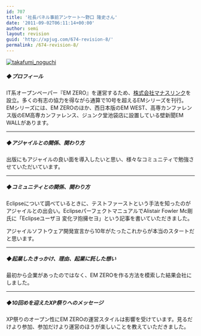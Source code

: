 ```yaml
---
id: 707
title: '社長パネル事前アンケート～野口 隆史さん'
date: '2011-09-02T06:11:14+00:00'
author: semi
layout: revision
guid: 'http://xpjug.com/674-revision-8/'
permalink: /674-revision-8/
---
```


[![](http://xpjug.com/wp-content/uploads/2011/09/takafumi_noguchi-150x150.jpg "takafumi_noguchi")](http://xpjug.com/wp-content/uploads/2011/09/takafumi_noguchi.jpg)

##### ◆プロフィール

IT系オープンペーパー『EM ZERO』を運営するため、[株式会社マナスリンク](http://www.manaslink.com/)を設立。多くの有志の協力を得ながら通算で10号を超えるEMシリーズを刊行。  
EMシリーズには、EM ZEROのほか、西日本版のEM WEST、高専カンファレンス版のEM高専カンファレンス、ジュンク堂池袋店に設置している壁新聞EM WALLがあります。

---

##### ◆アジャイルとの関係、関わり方

出版にもアジャイルの良い面を導入したいと思い、様々なコミュニティで勉強させていただいています。

---

##### ◆コミュニティとの関係、関わり方

Eclipseについて調べているときに、テストファーストという手法を知ったのがアジャイルとの出会い。EclipseパーフェクトマニュアルでAlistair Fowler Mc剛氏に「Eclipseユーザヨ 変化ヲ抱擁セヨ」という記事を書いていただきました。

アジャイルソフトウェア開発宣言から10年がたったこれからが本当のスタートだと思います。

---

##### ◆起業したきっかけ、理由、起業に託した想い

最初から企業があったのではなく、EM ZEROを作る方法を模索した結果会社にしました。

---

##### ◆10回めを迎えたXP祭りへのメッセージ

XP祭りのオープン性にEM ZEROの運営スタイルは影響を受けています。見るだけより参加、参加だけより運営のほうが楽しいことを教えていただきました。